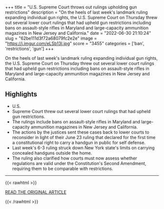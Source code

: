 +++
title = "U.S. Supreme Court throws out rulings upholding gun restrictions"
description = "On the heels of last week's landmark ruling expanding individual gun rights, the U.S. Supreme Court on Thursday threw out several lower court rulings that had upheld gun restrictions including bans on assault-style rifles in Maryland and large-capacity ammunition magazines in New Jersey and California."
date = "2022-06-30 21:10:24"
slug = "62be111d3f72a68079fc2e2e"
image = "https://i.imgur.com/eLSb13I.jpg"
score = "3455"
categories = ['ban', 'restrictions', 'gun']
+++

On the heels of last week's landmark ruling expanding individual gun rights, the U.S. Supreme Court on Thursday threw out several lower court rulings that had upheld gun restrictions including bans on assault-style rifles in Maryland and large-capacity ammunition magazines in New Jersey and California.

## Highlights

- U.S.
- Supreme Court threw out several lower court rulings that had upheld gun restrictions.
- The rulings include bans on assault-style rifles in Maryland and large-capacity ammunition magazines in New Jersey and California.
- The actions by the justices sent these cases back to lower courts to reconsider in light of their June 23 ruling that declared for the first time a constitutional right to carry a handgun in public for self defense.
- Last week's 6-3 ruling struck down New York state's limits on carrying concealed handguns outside the home.
- The ruling also clarified how courts must now assess whether regulations are valid under the Constitution's Second Amendment, requiring them to be comparable with restrictions.

---

{{< rawhtml >}}
  <p class="article-category">
    <a target="_blank" href="https://www.reuters.com/world/us/us-supreme-court-orders-lower-courts-reconsider-gun-law-challenges-2022-06-30/">READ THE ORIGINAL ARTICLE</a>
  </p>
{{< /rawhtml >}}
